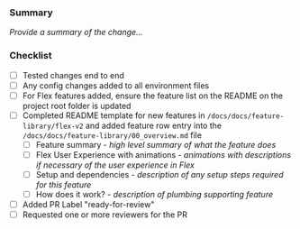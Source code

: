 ### Summary

_Provide a summary of the change..._

### Checklist

- [ ] Tested changes end to end
- [ ] Any config changes added to all environment files
- [ ] For Flex features added, ensure the feature list on the README on the project root folder is updated
- [ ] Completed README template for new features in `/docs/docs/feature-library/flex-v2` and added feature row entry into the `/docs/docs/feature-library/00_overview.md` file
  - [ ] Feature summary - _high level summary of what the feature does_
  - [ ] Flex User Experience with animations - _animations with descriptions if necessary of the user experience in Flex_
  - [ ] Setup and dependencies - _description of any setup steps required for this feature_
  - [ ] How does it work? - _description of plumbing supporting feature_
- [ ] Added PR Label "ready-for-review"
- [ ] Requested one or more reviewers for the PR
